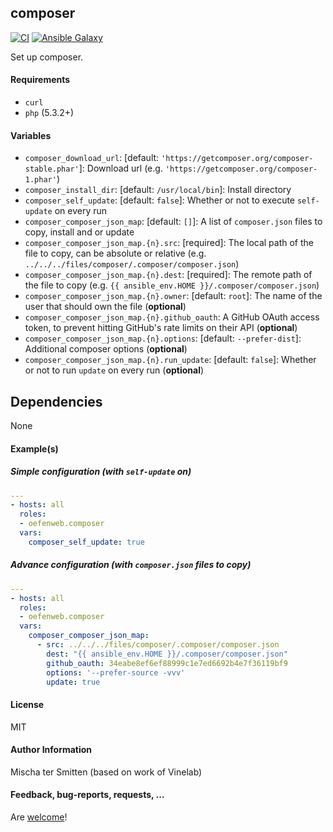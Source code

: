 ## composer

[![CI](https://github.com/Oefenweb/ansible-composer/workflows/CI/badge.svg)](https://github.com/Oefenweb/ansible-composer/actions?query=workflow%3ACI)
[![Ansible Galaxy](http://img.shields.io/badge/ansible--galaxy-composer-blue.svg)](https://galaxy.ansible.com/Oefenweb/composer)

Set up composer.

#### Requirements

* `curl`
* `php` (5.3.2+)

#### Variables

* `composer_download_url`: [default: `'https://getcomposer.org/composer-stable.phar'`]: Download url (e.g. `'https://getcomposer.org/composer-1.phar'`)
* `composer_install_dir`: [default: `/usr/local/bin`]: Install directory
* `composer_self_update`: [default: `false`]: Whether or not to execute `self-update` on every run
* `composer_composer_json_map`: [default: `[]`]: A list of `composer.json` files to copy, install and or update
* `composer_composer_json_map.{n}.src`: [required]: The local path of the file to copy, can be absolute or relative (e.g. `../../../files/composer/.composer/composer.json`)
* `composer_composer_json_map.{n}.dest`: [required]: The remote path of the file to copy (e.g. `{{ ansible_env.HOME }}/.composer/composer.json`)
* `composer_composer_json_map.{n}.owner`: [default: `root`]: The name of the user that should own the file (**optional**)
* `composer_composer_json_map.{n}.github_oauth`: A GitHub OAuth access token, to prevent hitting GitHub's rate limits on their API (**optional**)
* `composer_composer_json_map.{n}.options`: [default: `--prefer-dist`]: Additional composer options (**optional**)
* `composer_composer_json_map.{n}.run_update`: [default: `false`]: Whether or not to run `update` on every run (**optional**)

## Dependencies

None

#### Example(s)

##### Simple configuration (with `self-update` on)

```yaml
---
- hosts: all
  roles:
  - oefenweb.composer
  vars:
    composer_self_update: true
```

##### Advance configuration (with `composer.json` files to copy)

```yaml
---
- hosts: all
  roles:
  - oefenweb.composer
  vars:
    composer_composer_json_map:
      - src: ../../../files/composer/.composer/composer.json
        dest: "{{ ansible_env.HOME }}/.composer/composer.json"
        github_oauth: 34eabe8ef6ef88999c1e7ed6692b4e7f36119bf9
        options: '--prefer-source -vvv'
        update: true
```

#### License

MIT

#### Author Information

Mischa ter Smitten (based on work of Vinelab)

#### Feedback, bug-reports, requests, ...

Are [welcome](https://github.com/Oefenweb/ansible-composer/issues)!
